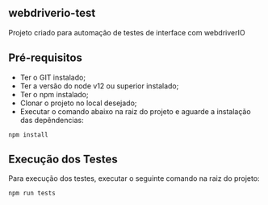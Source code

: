 ## webdriverio-test
Projeto criado para automação de testes de interface com webdriverIO
## Pré-requisitos
- Ter o GIT instalado;
- Ter a versão do node v12 ou superior instalado;
- Ter o npm instalado;
- Clonar o projeto no local desejado;
- Executar o comando abaixo na raiz do projeto e aguarde a instalação das depêndencias:
```
npm install
```

## Execução dos Testes
Para execução dos testes, executar o seguinte comando na raiz do projeto: 
```
npm run tests
```